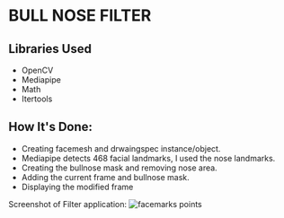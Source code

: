 # BULL NOSE FILTER

## Libraries Used
- OpenCV
- Mediapipe
- Math
- Itertools

## How It's Done:
- Creating facemesh and drwaingspec instance/object.
- Mediapipe detects 468 facial landmarks, I used the nose landmarks.
- Creating the bullnose mask and removing nose area.
- Adding the current frame and bullnose mask.
- Displaying the modified frame

Screenshot of Filter application:
![facemarks points](https://github.com/WhiteWolf47/Face-X/blob/master/Snapchat_Filters/Bullnose_filter/nosess.PNG)

